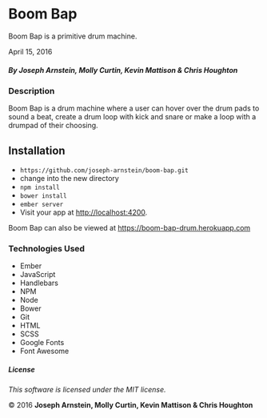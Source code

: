 # Boom Bap

Boom Bap is a primitive drum machine.

April 15, 2016

##### By Joseph Arnstein, Molly Curtin, Kevin Mattison &amp; Chris Houghton

### Description

Boom Bap is a drum machine where a user can hover over the drum pads to sound a beat, create a drum loop with kick and snare or make a loop with a drumpad of their choosing.

## Installation

* `https://github.com/joseph-arnstein/boom-bap.git`
*   change into the new directory
* `npm install`
* `bower install`
* `ember server`
* Visit your app at [http://localhost:4200](http://localhost:4200).

Boom Bap can also be viewed at https://boom-bap-drum.herokuapp.com

### Technologies Used

* Ember
* JavaScript
* Handlebars
* NPM
* Node
* Bower
* Git
* HTML
* SCSS
* Google Fonts
* Font Awesome

##### License

*This software is licensed under the MIT license.*

&copy; 2016 **Joseph Arnstein, Molly Curtin, Kevin Mattison &amp; Chris Houghton**
